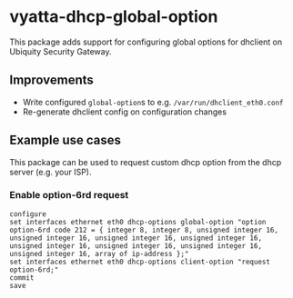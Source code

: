 # vyatta-dhcp-global-option

This package adds support for configuring global options for dhclient on Ubiquity Security Gateway.

## Improvements

- Write configured `global-option`s to e.g. `/var/run/dhclient_eth0.conf`
- Re-generate dhclient config on configuration changes

## Example use cases

This package can be used to request custom dhcp option from the dhcp server (e.g. your ISP).

### Enable option-6rd request

```
configure
set interfaces ethernet eth0 dhcp-options global-option "option option-6rd code 212 = { integer 8, integer 8, unsigned integer 16, unsigned integer 16, unsigned integer 16, unsigned integer 16, unsigned integer 16, unsigned integer 16, unsigned integer 16, unsigned integer 16, array of ip-address };"
set interfaces ethernet eth0 dhcp-options client-option "request option-6rd;"
commit
save
```
